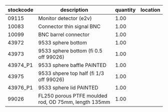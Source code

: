 |stockcode|description|quantity|location|
|---------|-----------|--------|--------|
|09115|Monitor detector (e2v)|1.00||
|10083|Connector thin signal BNC|1.00||
|10099|BNC barrel connector|1.00||
|43972|9533 sphere bottom|1.00||
|43973|9533 sphere bottom (fi 0.5 off 99026)|1.00||
|43974_P1|9533 sphere baffle PAINTED|1.00||
|43975|9533 shpere top half (fi 1/3 off 99026)|1.00||
|43976_P1|9533 sphere lid PAINTED|1.00||
|99026|FL250 porous PTFE moulded rod, OD 75mm, length 135mm|1.00||
